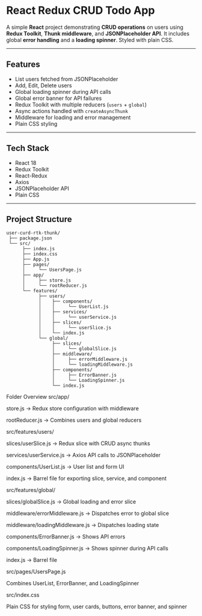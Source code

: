 # React Redux CRUD Todo App

A simple **React** project demonstrating **CRUD operations** on users using **Redux Toolkit**, **Thunk middleware**, and **JSONPlaceholder API**. It includes global **error handling** and a **loading spinner**. Styled with plain CSS.

---

## Features

- List users fetched from JSONPlaceholder
- Add, Edit, Delete users
- Global loading spinner during API calls
- Global error banner for API failures
- Redux Toolkit with multiple reducers (`users` + `global`)
- Async actions handled with `createAsyncThunk`
- Middleware for loading and error management
- Plain CSS styling

---

## Tech Stack

- React 18
- Redux Toolkit
- React-Redux
- Axios
- JSONPlaceholder API
- Plain CSS

---

## Project Structure

```text
user-curd-rtk-thunk/
 ├── package.json
 └── src/
      ├── index.js
      ├── index.css
      ├── App.js
      ├── pages/
      │     └── UsersPage.js
      ├── app/
      │     ├── store.js
      │     └── rootReducer.js
      └── features/
            ├── users/
            │    ├── components/
            │    │     └── UserList.js
            │    ├── services/
            │    │     └── userService.js
            │    ├── slices/
            │    │     └── userSlice.js
            │    └── index.js
            └── global/
                 ├── slices/
                 │     └── globalSlice.js
                 ├── middleware/
                 │     ├── errorMiddleware.js
                 │     └── loadingMiddleware.js
                 ├── components/
                 │     ├── ErrorBanner.js
                 │     └── LoadingSpinner.js
                 └── index.js
```




Folder Overview
src/app/

store.js → Redux store configuration with middleware

rootReducer.js → Combines users and global reducers

src/features/users/

slices/userSlice.js → Redux slice with CRUD async thunks

services/userService.js → Axios API calls to JSONPlaceholder

components/UserList.js → User list and form UI

index.js → Barrel file for exporting slice, service, and component

src/features/global/

slices/globalSlice.js → Global loading and error slice

middleware/errorMiddleware.js → Dispatches error to global slice

middleware/loadingMiddleware.js → Dispatches loading state

components/ErrorBanner.js → Shows API errors

components/LoadingSpinner.js → Shows spinner during API calls

index.js → Barrel file

src/pages/UsersPage.js

Combines UserList, ErrorBanner, and LoadingSpinner

src/index.css

Plain CSS for styling form, user cards, buttons, error banner, and spinner

